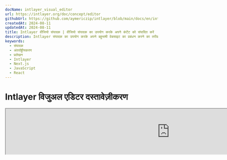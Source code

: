 ```yaml
---
docName: intlayer_visual_editor
url: https://intlayer.org/doc/concept/editor
githubUrl: https://github.com/aymericzip/intlayer/blob/main/docs/en/intlayer_visual_editor.md
createdAt: 2024-08-11
updatedAt: 2024-08-11
title: Intlayer वीजियो संपादक | वीजियो संपादक का उपयोग करके अपने कंटेंट को संपादित करें
description: Intlayer संपादक का उपयोग करके अपने बहुभाषी वेबसाइट का प्रबंधन करने का तरीका जानें। अपने प्रोजेक्ट को कुछ ही मिनटों में सेट करने के लिए इस ऑनलाइन दस्तावेज़ में दिए गए चरणों का पालन करें।
keywords:
  - संपादक
  - अंतर्राष्ट्रीयकरण
  - प्रलेखन
  - Intlayer
  - Next.js
  - JavaScript
  - React
---
```


# Intlayer विजुअल एडिटर दस्तावेज़ीकरण

<iframe title="Visual Editor + CMS for Your Web App: Intlayer Explained" class="m-auto aspect-[16/9] w-full overflow-hidden rounded-lg border-0" allow="autoplay; gyroscope;" loading="lazy" width="1080" height="auto" src="https://www.youtube.com/embed/UDDTnirwi_4?autoplay=0&amp;origin=http://intlayer.org&amp;controls=0&amp;rel=1"/>

Intlayer विजुअल एडिटर एक उपकरण है जो आपके वेबसाइट को विजुअल एडिटर का उपयोग करके आपके सामग्री घोषणा फ़ाइलों के साथ इंटरैक्ट करने के लिए रैप करेगा।

![Intlayer विजुअल एडिटर इंटरफ़ेस](https://github.com/aymericzip/intlayer/blob/main/docs/assets/visual_editor.gif)

`intlayer-editor` पैकेज Intlayer पर आधारित है और यह जावास्क्रिप्ट एप्लिकेशन जैसे React (Create React App), Vite + React, और Next.js के लिए उपलब्ध है।

## विजुअल एडिटर बनाम CMS

Intlayer विजुअल एडिटर एक उपकरण है जो आपको स्थानीय शब्दकोशों के लिए विजुअल एडिटर में अपनी सामग्री प्रबंधित करने की अनुमति देता है। एक बार परिवर्तन करने के बाद, सामग्री को कोड-बेस में प्रतिस्थापित किया जाएगा। इसका मतलब है कि एप्लिकेशन को फिर से बनाया जाएगा और पृष्ठ को नई सामग्री प्रदर्शित करने के लिए पुनः लोड किया जाएगा।

इसके विपरीत, [Intlayer CMS](https://github.com/aymericzip/intlayer/blob/main/docs/hi/intlayer_CMS.md) एक उपकरण है जो आपको दूरस्थ शब्दकोशों के लिए विजुअल एडिटर में अपनी सामग्री प्रबंधित करने की अनुमति देता है। एक बार परिवर्तन करने के बाद, सामग्री आपके कोड-बेस को प्रभावित नहीं करेगी। और वेबसाइट स्वचालित रूप से बदली गई सामग्री प्रदर्शित करेगी।

## अपने एप्लिकेशन में Intlayer को एकीकृत करें

Intlayer को एकीकृत करने के तरीके के बारे में अधिक जानकारी के लिए, नीचे दिए गए संबंधित अनुभाग को देखें:

### Next.js के साथ एकीकरण

Next.js के साथ एकीकरण के लिए, [सेटअप गाइड](https://github.com/aymericzip/intlayer/blob/main/docs/hi/intlayer_with_nextjs_15.md) देखें।

### Create React App के साथ एकीकरण

Create React App के साथ एकीकरण के लिए, [सेटअप गाइड](https://github.com/aymericzip/intlayer/blob/main/docs/hi/intlayer_with_create_react_app.md) देखें।

### Vite + React के साथ एकीकरण

Vite + React के साथ एकीकरण के लिए, [सेटअप गाइड](https://github.com/aymericzip/intlayer/blob/main/docs/hi/intlayer_with_vite+react.md) देखें।

## Intlayer एडिटर कैसे काम करता है

विजुअल एडिटर में दो चीजें शामिल होती हैं:

- एक फ्रंटएंड एप्लिकेशन जो आपके वेबसाइट को एक iframe में प्रदर्शित करेगा। यदि आपका वेबसाइट Intlayer का उपयोग करता है, तो विजुअल एडिटर स्वचालित रूप से आपकी सामग्री का पता लगाएगा और आपको इसके साथ इंटरैक्ट करने की अनुमति देगा। एक बार संशोधन करने के बाद, आप अपने परिवर्तनों को डाउनलोड कर सकते हैं।

- एक बार जब आप डाउनलोड बटन पर क्लिक करते हैं, तो विजुअल एडिटर सर्वर को एक अनुरोध भेजेगा ताकि आपकी सामग्री घोषणा फ़ाइलों को नई सामग्री के साथ प्रतिस्थापित किया जा सके (जहां भी ये फ़ाइलें आपके प्रोजेक्ट में घोषित की गई हैं)।

> ध्यान दें कि फिलहाल, Intlayer एडिटर आपकी सामग्री घोषणा फ़ाइलों को JSON फ़ाइलों के रूप में लिखेगा।

## स्थापना

एक बार Intlayer आपके प्रोजेक्ट में कॉन्फ़िगर हो जाने के बाद, `intlayer-editor` को एक विकास निर्भरता के रूप में स्थापित करें:

```bash packageManager="npm"
npm install intlayer-editor --save-dev
```

```bash packageManager="yarn"
yarn add intlayer-editor --save-dev
```

```bash packageManager="pnpm"
pnpm add intlayer-editor --save-dev
```

## कॉन्फ़िगरेशन

अपने Intlayer कॉन्फ़िगरेशन फ़ाइल में, आप एडिटर सेटिंग्स को अनुकूलित कर सकते हैं:

```typescript fileName="intlayer.config.ts" codeFormat="typescript"
import type { IntlayerConfig } from "intlayer";

const config: IntlayerConfig = {
  // ... अन्य कॉन्फ़िगरेशन सेटिंग्स
  editor: {
    /**
     * आवश्यक
     * एप्लिकेशन का URL।
     * यह वह URL है जिसे विजुअल एडिटर लक्षित करता है।
     * उदाहरण: 'http://localhost:3000'
     */
    applicationURL: process.env.INTLAYER_APPLICATION_URL,
    /**
     * वैकल्पिक
     * डिफ़ॉल्ट रूप से `true`। यदि `false`, तो एडिटर निष्क्रिय है और इसे एक्सेस नहीं किया जा सकता।
     * इसे सुरक्षा कारणों से, जैसे उत्पादन के लिए, विशिष्ट वातावरण के लिए एडिटर को अक्षम करने के लिए उपयोग किया जा सकता है।
     */
    enabled: process.env.INTLAYER_ENABLED,
    /**
     * वैकल्पिक
     * डिफ़ॉल्ट रूप से `8000`।
     * एडिटर सर्वर का पोर्ट।
     */
    port: process.env.INTLAYER_PORT,
    /**
     * वैकल्पिक
     * डिफ़ॉल्ट रूप से "http://localhost:8000"
     * एडिटर सर्वर का URL।
     */
    editorURL: process.env.INTLAYER_EDITOR_URL,
  },
};

export default config;
```

```javascript fileName="intlayer.config.mjs" codeFormat="esm"
/** @type {import('intlayer').IntlayerConfig} */
const config = {
  // ... अन्य कॉन्फ़िगरेशन सेटिंग्स
  editor: {
    /**
     * आवश्यक
     * एप्लिकेशन का URL।
     * यह वह URL है जिसे विजुअल एडिटर लक्षित करता है।
     * उदाहरण: 'http://localhost:3000'
     */
    applicationURL: process.env.INTLAYER_APPLICATION_URL,
    /**
     * वैकल्पिक
     * डिफ़ॉल्ट रूप से `true`। यदि `false`, तो एडिटर निष्क्रिय है और इसे एक्सेस नहीं किया जा सकता।
     * इसे सुरक्षा कारणों से, जैसे उत्पादन के लिए, विशिष्ट वातावरण के लिए एडिटर को अक्षम करने के लिए उपयोग किया जा सकता है।
     */
    enabled: process.env.INTLAYER_ENABLED,
    /**
     * वैकल्पिक
     * डिफ़ॉल्ट रूप से `8000`।
     * विजुअल एडिटर सर्वर द्वारा उपयोग किया जाने वाला पोर्ट।
     */
    port: process.env.INTLAYER_PORT,
    /**
     * वैकल्पिक
     * डिफ़ॉल्ट रूप से "http://localhost:8000"
     * एप्लिकेशन से पहुंचने के लिए एडिटर सर्वर का URL। सुरक्षा कारणों से एप्लिकेशन के साथ इंटरैक्ट करने वाले मूल को प्रतिबंधित करने के लिए उपयोग किया जाता है। यदि `'*'` पर सेट किया गया है, तो एडिटर किसी भी मूल से सुलभ है। इसे सेट किया जाना चाहिए यदि पोर्ट बदला गया है, या यदि एडिटर किसी अन्य डोमेन पर होस्ट किया गया है।
     */
    editorURL: process.env.INTLAYER_EDITOR_URL,
  },
};

export default config;
```

```javascript fileName="intlayer.config.cjs" codeFormat="commonjs"
/** @type {import('intlayer').IntlayerConfig} */
const config = {
  // ... अन्य कॉन्फ़िगरेशन सेटिंग्स
  editor: {
    /**
     * आवश्यक
     * एप्लिकेशन का URL।
     * यह वह URL है जिसे विजुअल एडिटर लक्षित करता है।
     */
    applicationURL: process.env.INTLAYER_APPLICATION_URL,
    /**
     * वैकल्पिक
     * डिफ़ॉल्ट रूप से `8000`।
     * एडिटर सर्वर का पोर्ट।
     */
    port: process.env.INTLAYER_PORT,
    /**
     * वैकल्पिक
     * डिफ़ॉल्ट रूप से "http://localhost:8000"
     * एडिटर सर्वर का URL।
     */
    editorURL: process.env.INTLAYER_EDITOR_URL,
    /**
     * वैकल्पिक
     * डिफ़ॉल्ट रूप से `true`। यदि `false`, तो एडिटर निष्क्रिय है और इसे एक्सेस नहीं किया जा सकता।
     * इसे सुरक्षा कारणों से, जैसे उत्पादन के लिए, विशिष्ट वातावरण के लिए एडिटर को अक्षम करने के लिए उपयोग किया जा सकता है।
     */
    enabled: process.env.INTLAYER_ENABLED,
  },
};

module.exports = config;
```

> सभी उपलब्ध पैरामीटर देखने के लिए, [कॉन्फ़िगरेशन दस्तावेज़ीकरण](https://github.com/aymericzip/intlayer/blob/main/docs/hi/configuration.md) देखें।

## एडिटर का उपयोग करना

1. जब एडिटर स्थापित हो जाए, तो निम्नलिखित कमांड का उपयोग करके एडिटर शुरू करें:

   ```bash packageManager="npm"
   npx intlayer-editor start
   ```

   ```bash packageManager="yarn"
   yarn intlayer-editor start
   ```

   ```bash packageManager="pnpm"
   pnpm intlayer-editor start
   ```

   > **ध्यान दें कि आपको अपने एप्लिकेशन को समानांतर में चलाना चाहिए।** एप्लिकेशन URL को एडिटर कॉन्फ़िगरेशन (`applicationURL`) में सेट किए गए URL से मेल खाना चाहिए।

2. फिर, प्रदान किए गए URL को खोलें। डिफ़ॉल्ट रूप से `http://localhost:8000`।

   आप अपने कर्सर के साथ अपनी सामग्री पर होवर करके Intlayer द्वारा इंडेक्स किए गए प्रत्येक फ़ील्ड को देख सकते हैं।

   ![सामग्री पर होवर करना](https://github.com/aymericzip/intlayer/blob/main/docs/assets/intlayer_editor_hover_content.png)

3. यदि आपकी सामग्री को रेखांकित किया गया है, तो आप इसे संपादन ड्रॉअर प्रदर्शित करने के लिए लंबे समय तक दबा सकते हैं।

## डिबग

यदि आपको विजुअल एडिटर के साथ कोई समस्या हो रही है, तो निम्नलिखित की जांच करें:

- विजुअल एडिटर और एप्लिकेशन चल रहे हैं।

- Intlayer कॉन्फ़िगरेशन फ़ाइल में [`editor`](https://intlayer.org/doc/concept/configuration#editor-configuration) कॉन्फ़िगरेशन सही ढंग से सेट हैं।

  - आवश्यक फ़ील्ड:
    - एप्लिकेशन URL को एडिटर कॉन्फ़िगरेशन (`applicationURL`) में सेट किए गए URL से मेल खाना चाहिए।

- विजुअल एडिटर आपके वेबसाइट को प्रदर्शित करने के लिए एक iframe का उपयोग करता है। सुनिश्चित करें कि आपके वेबसाइट की सामग्री सुरक्षा नीति (CSP) CMS URL को `frame-ancestors` के रूप में अनुमति देती है ('http://localhost:8000' डिफ़ॉल्ट रूप से)। एडिटर कंसोल में किसी भी त्रुटि की जांच करें।
